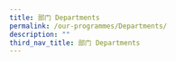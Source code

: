 ```yaml
---
title: 部门 Departments
permalink: /our-programmes/Departments/
description: ""
third_nav_title: 部门 Departments
---
```

